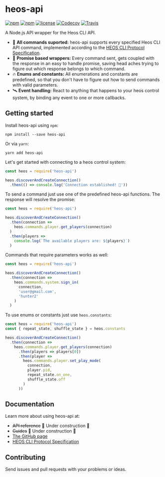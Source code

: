# heos-api

[![npm](https://img.shields.io/npm/v/heos-api.svg?style=flat-square)](https://www.npmjs.com/package/heos-api)
[![npm](https://img.shields.io/npm/dm/localeval.svg?style=flat-square)](https://www.npmjs.com/package/heos-api)
[![license](https://img.shields.io/github/license/mashape/apistatus.svg?style=flat-square)](https://github.com/JuliusCC/heos-api/blob/master/LICENSE)
[![Codecov](https://img.shields.io/codecov/c/github/codecov/example-python.svg?style=flat-square)](https://codecov.io/gh/JuliusCC/heos-api)
[![Travis](https://img.shields.io/travis/rust-lang/rust.svg?style=flat-square)](https://travis-ci.org/JuliusCC/heos-api)

A Node.js API wrapper for the Heos CLI API.

* 💯 **All commands suported:** heos-api supports every specified Heos CLI API command, implemented according to the [HEOS CLI Protocol Specification](http://rn.dmglobal.com/euheos/HEOS_CLI_ProtocolSpecification.pdf).
* 🎉 **Promise based wrappers:** Every command sent, gets coupled with the response in an easy to handle promise, saving head aches trying to figure out which response belongs to which command.
* 🔥 **Enums and constants:** All enumerations and constants are predefined, so that you don't have to figure out how to send commands with valid parameters.
* 🛰 **Event handling:** React to anything that happens to your heos control system, by binding any event to one or more callbacks.

## Getting started

Install heos-api using `npm`:

```
npm install --save heos-api
```

Or via `yarn`:
```
yarn add heos-api
```

Let's get started with connecting to a heos control system:

```js
const heos = require('heos-api')

heos.discoverAndCreateConnection()
  .then(() => console.log('Connection established! 🌈'))
```

To send a command just use one of the predefined heos-api functions. The response will resolve the promise:

```js
const heos = require('heos-api')

heos.discoverAndCreateConnection()
  .then(connection =>
    heos.commands.player.get_players(connection)
  )
  .then(players =>
    console.log(`The available players are: ${players}`)
  )
```

Commands that require parameters works as well:

```js
const heos = require('heos-api')

heos.discoverAndCreateConnection()
  .then(connection =>
    heos.commands.system.sign_in(
      connection,
      'user@gmail.com',
      'hunter2'
    )
  )
```

To use enums or constants just use `heos.constants`:

```js
const heos = require('heos-api')
const { repeat_state, shuffle_state } = heos.constants

heos.discoverAndCreateConnection()
  .then(connection => 
    heos.commands.player.get_players(connection)
      .then(players => players[0])
      .then(player =>
        heos.commands.player.set_play_mode(
          connection,
          player.pid,
          repeat_state.on_one,
          shuffle_state.off
        )
      ))
```

## Documentation
Learn more about using heos-api at:
* ~~API reference~~ 🚧 Under construction 🚧
* ~~Guides~~ 🚧 Under construction 🚧
* [The GitHub page](https://github.com/JuliusCC/heos-api)
* [HEOS CLI Protocol Specification](http://rn.dmglobal.com/euheos/HEOS_CLI_ProtocolSpecification.pdf)

## Contributing
Send issues and pull requests with your problems or ideas.
